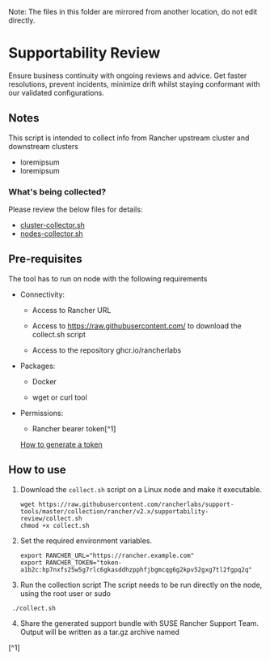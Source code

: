 Note: The files in this folder are mirrored from another location, do not edit directly.

# Supportability Review

Ensure business continuity with ongoing reviews and advice. Get faster resolutions, prevent incidents, minimize drift whilst staying conformant with our validated configurations.

## Notes
This script is intended to collect info from Rancher upstream cluster and downstream clusters
- loremipsum
- loremipsum


### What's being collected?

Please review the below files for details:

- [cluster-collector.sh](./cluster-collector.sh)
- [nodes-collector.sh](./nodes-collector.sh)

## Pre-requisites

The tool has to run on node with the following requirements
  - Connectivity: 
      - Access to Rancher URL
                
      - Access to https://raw.githubusercontent.com/ to download the collect.sh script
      
      - Access to the repository ghcr.io/rancherlabs
                
  - Packages:  
      - Docker 
       
      - wget or curl tool
   
  - Permissions: 
      - Rancher bearer token[^1]  
      
      [How to generate a token](https://ranchermanager.docs.rancher.com/v2.6/reference-guides/user-settings/api-keys#docusaurus_skipToContent_fallback)

## How to use

1. Download the `collect.sh` script on a Linux node and make it executable.
    ```shell
    wget https://raw.githubusercontent.com/rancherlabs/support-tools/master/collection/rancher/v2.x/supportability-review/collect.sh
    chmod +x collect.sh
    ```

2. Set the required environment variables.
    ```shell
   export RANCHER_URL="https://rancher.example.com"
   export RANCHER_TOKEN="token-a1b2c:hp7nxfs25w5g7rlc6gkasddhzpphfjbgmcqg6g2kpv52gxg7tl2fgpq2q"
 
   ```
3. Run the collection script
The script needs to be run directly on the node, using the root user or sudo
```
 ./collect.sh
```
4. Share the generated support bundle with SUSE Rancher Support Team.
Output will be written  as a tar.gz archive named



[^1]
